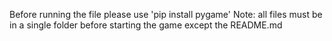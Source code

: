 Before running the file please use 'pip install pygame'
Note: all files must be in a single folder before starting the game except the README.md